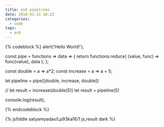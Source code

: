 ```yaml
---
title: es6 pipelines
date: 2018-01-31 16:22
categories:
  - code
tags:
  - es6
---
```

{% codeblock %}
alert('Hello World!');



const pipe = functions => data => {
  return functions.reduce(
    (value, func) => func(value),
    data
  );
};

const double = a => a*2;
const increase = a => a + 5;


let pipeline = pipe([double, increase, double])

// let result = increase(double(5))
let result = pipeline(5)

console.log(result);



{% endcodeblock %}


{% jsfiddle satyamyadav/Lp93ka16/1 js,result dark %}


